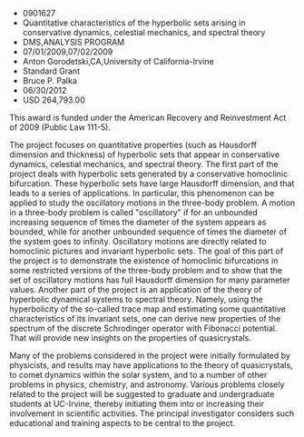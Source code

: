 
* 0901627
* Quantitative characteristics of the hyperbolic sets arising in conservative dynamics, celestial mechanics, and spectral theory
* DMS,ANALYSIS PROGRAM
* 07/01/2009,07/02/2009
* Anton Gorodetski,CA,University of California-Irvine
* Standard Grant
* Bruce P. Palka
* 06/30/2012
* USD 264,793.00

This award is funded under the American Recovery and Reinvestment Act of 2009
(Public Law 111-5).

The project focuses on quantitative properties (such as Hausdorff dimension and
thickness) of hyperbolic sets that appear in conservative dynamics, celestial
mechanics, and spectral theory. The first part of the project deals with
hyperbolic sets generated by a conservative homoclinic bifurcation. These
hyperbolic sets have large Hausdorff dimension, and that leads to a series of
applications. In particular, this phenomenon can be applied to study the
oscillatory motions in the three-body problem. A motion in a three-body problem
is called "oscillatory" if for an unbounded increasing sequence of times the
diameter of the system appears as bounded, while for another unbounded sequence
of times the diameter of the system goes to infinity. Oscillatory motions are
directly related to homoclinic pictures and invariant hyperbolic sets. The goal
of this part of the project is to demonstrate the existence of homoclinic
bifurcations in some restricted versions of the three-body problem and to show
that the set of oscillatory motions has full Hausdorff dimension for many
parameter values. Another part of the project is an application of the theory of
hyperbolic dynamical systems to spectral theory. Namely, using the hyperbolicity
of the so-called trace map and estimating some quantitative characteristics of
its invariant sets, one can derive new properties of the spectrum of the
discrete Schrodinger operator with Fibonacci potential. That will provide new
insights on the properties of quasicrystals.

Many of the problems considered in the project were initially formulated by
physicists, and results may have applications to the theory of quasicrystals, to
comet dynamics within the solar system, and to a number of other problems in
physics, chemistry, and astronomy. Various problems closely related to the
project will be suggested to graduate and undergraduate students at UC-Irvine,
thereby initiating them into or increasing their involvement in scientific
activities. The principal investigator considers such educational and training
aspects to be central to the project.
